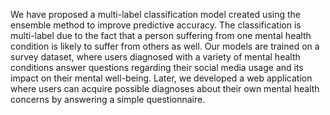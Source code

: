 We have proposed a multi-label classification model created using the ensemble method to improve predictive accuracy. The classification is multi-label due to the fact that a person suffering from one mental health condition is likely to suffer from others as well. Our models are trained on a survey dataset, where users diagnosed with a variety of mental health conditions answer questions regarding their social media usage and its impact on their mental well-being.
Later, we developed a web application where users can acquire possible diagnoses about their own mental health concerns by answering a simple questionnaire.
